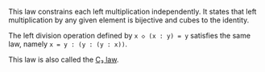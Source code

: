 This law constrains each left multiplication independently.  It states that left multiplication by any given element is bijective and cubes to the identity.

The left division operation defined by `x ◇ (x : y) = y` satisfies the same law, namely `x = y : (y : (y : x))`.

This law is also called the [C₃ law](https://doi.org/10.1016/0012-365X(89)90348-8).
